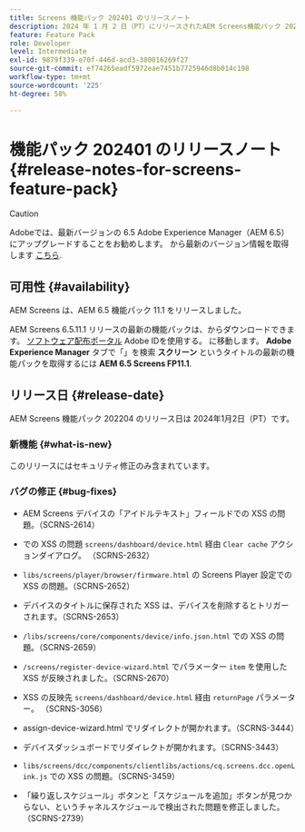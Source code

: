 ```yaml
---
title: Screens 機能パック 202401 のリリースノート
description: 2024 年 1 月 2 日（PT）にリリースされたAEM Screens機能パック 202401 について説明します。
feature: Feature Pack
role: Developer
level: Intermediate
exl-id: 9879f339-e70f-446d-acd3-380016269f27
source-git-commit: ef74265eadf5972eae7451b7725946d8b014c198
workflow-type: tm+mt
source-wordcount: '225'
ht-degree: 58%

---
```


# 機能パック 202401 のリリースノート {#release-notes-for-screens-feature-pack}

>[!CAUTION]
>Adobeでは、最新バージョンの 6.5 Adobe Experience Manager（AEM 6.5）にアップグレードすることをお勧めします。 から最新のバージョン情報を取得します [こちら](https://experienceleague.adobe.com/ja/docs/experience-manager-65/content/release-notes/release-notes).

## 可用性 {#availability}

AEM Screens は、AEM 6.5 機能パック 11.1 をリリースしました。

AEM Screens 6.5.11.1 リリースの最新の機能パックは、からダウンロードできます。 [ソフトウェア配布ポータル](https://experience.adobe.com/#/downloads/content/software-distribution/en/aem.html) Adobe IDを使用する。 に移動します。 **Adobe Experience Manager** タブで「」を検索 **スクリーン** というタイトルの最新の機能パックを取得するには **AEM 6.5 Screens FP11.1**.

## リリース日 {#release-date}

AEM Screens 機能パック 202204 のリリース日は 2024年1月2日（PT）です。

### 新機能 {#what-is-new}

このリリースにはセキュリティ修正のみ含まれています。

### バグの修正 {#bug-fixes}

* AEM Screens デバイスの「アイドルテキスト」フィールドでの XSS の問題。（SCRNS-2614）

* での XSS の問題 `screens/dashboard/device.html` 経由 `Clear cache` アクションダイアログ。 （SCRNS-2632）

* `libs/screens/player/browser/firmware.html` の Screens Player 設定での XSS の問題。（SCRNS-2652）

* デバイスのタイトルに保存された XSS は、デバイスを削除するとトリガーされます。（SCRNS-2653）

* `/libs/screens/core/components/device/info.json.html` での XSS の問題。（SCRNS-2659）

* `/screens/register-device-wizard.html` でパラメーター `item` を使用した XSS が反映されました。（SCRNS-2670）

* XSS の反映先 `screens/dashboard/device.html` 経由 `returnPage` パラメーター。 （SCRNS-3056）

* assign-device-wizard.html でリダイレクトが開かれます。（SCRNS-3444）

* デバイスダッシュボードでリダイレクトが開かれます。（SCRNS-3443）

* `libs/screens/dcc/components/clientlibs/actions/cq.screens.dcc.openLink.js` での XSS の問題。（SCRNS-3459）

* 「繰り返しスケジュール」ボタンと「スケジュールを追加」ボタンが見つからない、というチャネルスケジュールで検出された問題を修正しました。（SCRNS-2739）

